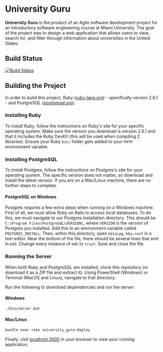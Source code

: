 # University Guru
**University Guru** is the product of an Agile software development project for an introductory software engineering course at Miami University.  The goal of the project was to design a web application that allows users to view, search for, and filter through information about universities in the United States.

## Build Status
[![Build Status](https://travis-ci.org/university-guru/university-guru.svg?branch=master)](https://travis-ci.org/university-guru/university-guru)

## Building the Project
In order to build this project, Ruby ([ruby-lang.org](https://www.ruby-lang.org/en/)) - specifically version 2.6.1 - and PostgreSQL ([postgresql.org](https://www.postgresql.org/download/)).

### Installing Ruby
To install Ruby, follow the instructions on Ruby's site for your specific operating system.  Make sure the version you download is version 2.6.1 and that it includes the Ruby DevKit (this will be used when compiling C libraries).  Ensure your Ruby `bin/` folder gets added to your `PATH` environment variable.

### Installing PostgreSQL
To install Postgres, follow the instructions on Postgres's site for your operating system.  The specific version does not matter, so download and install the latest version.  If you are on a Mac/Linux machine, there are no further steps to complete.

#### PostgreSQL on Windows
Postgres requires a few extra steps when running on a Windows machine.  First of all, we must allow Ruby on Rails to access local databases.  To do this, we must navigate to our Postgres installation directory.
This should be `C:\Program Files\PostgreSQL\VERSION\`, where `VERSION` is the version of Postgres you installed.  Add this to an environment variable called `POSTGRES_INSTALL`.  Then, within this directory, open `data\pg_hba.conf` in a text editor.  Near the bottom of the file,
there should be several lines that end in `md5`.  Change every instance of `md5` to `trust`.  Save and close the file.

### Running the Server

When both Ruby and PostgreSQL are installed, clone this repository (or download it
as a ZIP file and extract it).  Using PowerShell (Windows) or Terminal (MacOS
and Linux), navigate to that directory.

Run the following to download dependencies and run the server:

#### Windows

```sh
./bin/server.bat
```

#### Mac/Linux

```sh
bundle exec rake university_guru:deploy
```

Finally, visit [localhost:3000](http://localhost:3000) in your browser to view
your running application.
